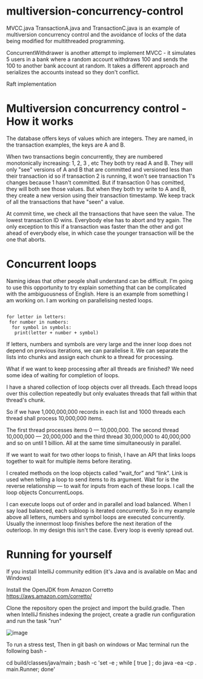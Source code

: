 # multiversion-concurrency-control

MVCC.java TransactionA.java and TransactionC.java is an example of multiversion concurrency control and the avoidance of locks of the data being modified for multithreaded programming.

ConcurrentWithdrawer is another attempt to implement MVCC - it simulates 5 users in a bank where a random account withdraws 100 and sends the 100 to another bank account at random. It takes a different approach and serializes the accounts instead so they don't conflict.

Raft implementation

# Multiversion concurrency control - How it works

The database offers keys of values which are integers. They are named, in the transaction examples, the keys are A and B.

When two transactions begin concurrently, they are numbered monotonically increasing: 1, 2, 3 , etc They both try read A and B. They will only "see" versions of A and B that are committed and versioned less than their transaction id so if transaction 2 is running, it won't see transaction 1's changes because 1 hasn't committed. But if transaction 0 has comitted, they will both see those values. But when they both try write to A and B, they create a new version using their transaction timestamp. We keep track of all the transactions that have "seen" a value.

At commit time, we check all the transactions that have seen the value. The lowest transaction ID wins. Everybody else has to abort and try again. The only exception to this if a transaction was faster than the other and got ahead of everybody else, in which case the younger transaction will be the one that aborts.

# Concurrent loops

Naming ideas that other people shall understand can be difficult.
I'm going to use this opportunity to try explain something that can be complicated with the ambiguousness of English.
Here is an example from something I am working on. I am working on parallelising nested loops.
```

for letter in letters:
 for number in numbers:
  for symbol in symbols:
   print(letter + number + symbol)
```

If letters, numbers and symbols are very large and the inner loop does not depend on previous iterations, we can parallelise it. We can separate the lists into chunks and assign each chunk to a thread for processing.

What if we want to keep processing after all threads are finished? We need some idea of waiting for completion of loops.

I have a shared collection of loop objects over all threads. Each thread loops over this collection repeatedly but only evaluates threads that fall within that thread's chunk.

So if we have 1,000,000,000 records in each list and 1000 threads each thread shall process 10,000,000 items.

The first thread processes items 0 — 10,000,000. The second thread 10,000,000 — 20,000,000 and the third thread 30,000,000 to 40,000,000 and so on until 1 billion. All at the same time simultaneously in parallel.

If we want to wait for two other loops to finish, I have an API that links loops together to wait for multiple items before iterating.

I created methods on the loop objects called “wait_for” and “link". Link is used when telling a loop to send items to its argument. Wait for is the reverse relationship — to wait for inputs from each of these loops.
I call the loop objects ConcurrentLoops.

I can execute loops out of order and in parallel and load balanced. When I say load balanced, each subloop is iterated concurrently. So in my example above all letters, numbers and symbol loops are executed concurrently.
Usually the innermost loop finishes before the next iteration of the outerloop. In my design this isn't the case. Every loop is evenly spread out.


# Running for yourself


If you install IntelliJ community edition (it's Java and is available on Mac and Windows)

Install the OpenJDK from Amazon Corretto
https://aws.amazon.com/corretto/

Clone the repository open the project and import the build.gradle. Then when IntelliJ finishes indexing the project, create a gradle run configuration and run the task "run"

![image](https://user-images.githubusercontent.com/1983701/168322406-544b5de1-6113-4cbb-a3e3-b2ad6ce6e57c.png)


To run a stress test, Then in git bash on windows or Mac terminal run the following bash -

 cd build/classes/java/main ; bash -c 'set -e ; while [ true ] ; do java -ea -cp . main.Runner; done'
